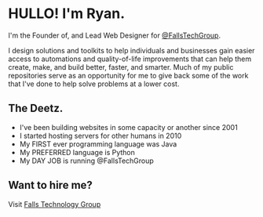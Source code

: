 # HULLO! I'm Ryan.
I'm the Founder of, and Lead Web Designer for [@FallsTechGroup](https://github.com/FallsTechGroup).

I design solutions and toolkits to help individuals and businesses gain easier access to automations and quality-of-life improvements that can help them create, make, and build better, faster, and smarter. Much of my public repositories serve as an opportunity for me to give back some of the work that I've done to help solve problems at a lower cost.

## The Deetz.

 - I've been building websites in some capacity or another since 2001
 - I started hosting servers for other humans in 2010
 - My FIRST ever programming language was Java
 - My PREFERRED language is Python
 - My DAY JOB is running @FallsTechGroup

## Want to hire me?
Visit [Falls Technology Group](https://www.fallstech.group/contact)
